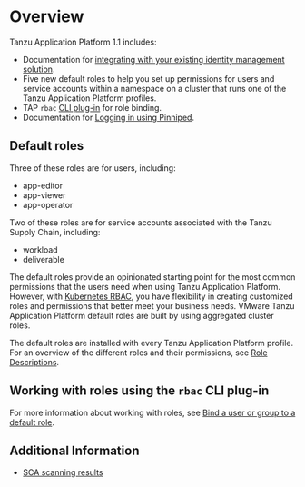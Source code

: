 # Overview

Tanzu Application Platform 1.1 includes:

- Documentation for [integrating with your existing identity management solution](integrating-identity.md).
- Five new default roles to help you set up permissions for users and service accounts within a namespace on a cluster that runs one of the Tanzu Application Platform profiles.
- TAP `rbac` [CLI plug-in](binding.md) for role binding.
- Documentation for [Logging in using Pinniped](pinniped-login.md).

## Default roles

Three of these roles are for users, including:

- app-editor
- app-viewer
- app-operator

Two of these roles are for service accounts associated with the Tanzu Supply Chain, including:

- workload
- deliverable

The default roles provide an opinionated starting point for the most common permissions that the users need when using Tanzu Application Platform. However, with [Kubernetes RBAC](https://kubernetes.io/docs/reference/access-authn-authz/rbac/), you have flexibility in creating customized roles and permissions that better meet your business needs. VMware Tanzu Application Platform default roles are built by using aggregated cluster roles.

The default roles are installed with every Tanzu Application Platform profile. For an overview of the different roles and their permissions, see [Role Descriptions](role-descriptions.md).

## <a id="work-with-roles"></a>Working with roles using the `rbac` CLI plug-in

For more information about working with roles, see [Bind a user or group to a default role](binding.md).

## Additional Information
- [SCA scanning results](sca-scanning-results.md)